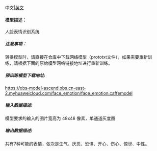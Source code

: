 中文|[英文](Readme.md)
#### 模型描述：

人脸表情识别系统

##### 注意事项：
转换模型时，请直接在仓库中下载网络模型（prototxt文件），如果需要重新训练，请根据下面的原始模型网络链接地址进行重新训练。

##### 预训练模型下载地址:
https://obs-model-ascend.obs.cn-east-2.myhuaweicloud.com/face_emotion/face_emotion.caffemodel

##### 输入数据描述:

模型要求的输入的图片宽高为 48x48 像素，单通道灰度图

##### 输出数据描述:

共有7种可能的表情，依次是生气、厌恶、恐惧、开心、伤心、惊讶、中性。